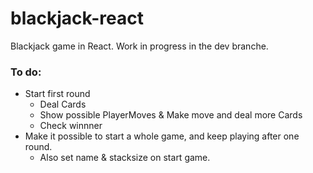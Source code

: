 # blackjack-react
Blackjack game in React.
Work in progress in the dev branche.

### To do:
- Start first round
  - Deal Cards
  - Show possible PlayerMoves & Make move and deal more Cards
  - Check winnner
- Make it possible to start a whole game, and keep playing after one round.
  - Also set name & stacksize on start game.
